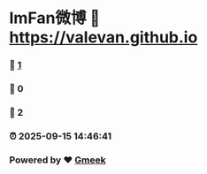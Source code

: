 # ImFan微博 :link: https://valevan.github.io 
### :page_facing_up: [1](https://valevan.github.io/tag.html) 
### :speech_balloon: 0 
### :hibiscus: 2 
### :alarm_clock: 2025-09-15 14:46:41 
### Powered by :heart: [Gmeek](https://github.com/Meekdai/Gmeek)
